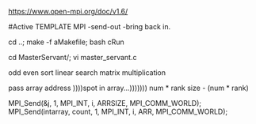 https://www.open-mpi.org/doc/v1.6/

#Active TEMPLATE
MPI
  -send-out	
  -bring back in.


cd ..; make -f aMakefile; bash cRun

cd MasterServant/; vi master_servant.c





odd even sort
linear search
matrix multiplication

pass array address 
))))spot in array...)))))))
num * rank
size - (num * rank)

MPI_Send(&j, 1, MPI_INT, i, ARRSIZE, MPI_COMM_WORLD);
MPI_Send(intarray, count, 1, MPI_INT, i, ARR, MPI_COMM_WORLD);

